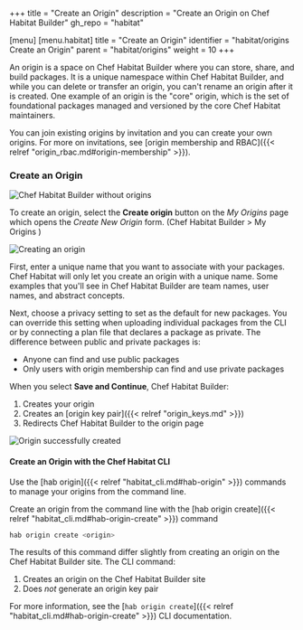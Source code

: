 +++
title = "Create an Origin"
description = "Create an Origin on Chef Habitat Builder"
gh_repo = "habitat"

[menu]
  [menu.habitat]
    title = "Create an Origin"
    identifier = "habitat/origins Create an Origin"
    parent = "habitat/origins"
    weight = 10
+++

An origin is a space on Chef Habitat Builder where you can store, share, and build packages. It is a unique namespace within Chef Habitat Builder, and while you can delete or transfer an origin, you can't rename an origin after it is created. One example of an origin is the "core" origin, which is the set of foundational packages managed and versioned by the core Chef Habitat maintainers.

You can join existing origins by invitation and you can create your own origins.
For more on invitations, see [origin membership and RBAC]({{< relref "origin_rbac.md#origin-membership" >}}).

### Create an Origin

![Chef Habitat Builder without origins](/images/habitat/create-origin.png)

To create an origin, select the **Create origin** button on the _My Origins_ page which opens the _Create New Origin_ form. (Chef Habitat Builder > My Origins )

![Creating an origin](/images/habitat/create-origin-form.png)

First, enter a unique name that you want to associate with your packages.  Chef Habitat will only let you create an origin with a unique name. Some examples that you'll see in Chef Habitat Builder are team names, user names, and abstract concepts.

Next, choose a privacy setting to set as the default for new packages. You can override this setting when uploading individual packages from the CLI or by connecting a plan file that declares a package as private. The difference between public and private packages is:

- Anyone can find and use public packages
- Only users with origin membership can find and use private packages

When you select **Save and Continue**, Chef Habitat Builder:

1. Creates your origin
1. Creates an [origin key pair]({{< relref "origin_keys.md" >}})
1. Redirects Chef Habitat Builder to the origin page

![Origin successfully created](/images/habitat/create-origin-done.png)

#### Create an Origin with the Chef Habitat CLI

Use the [hab origin]({{< relref "habitat_cli.md#hab-origin" >}}) commands to manage your origins from the command line.

Create an origin from the command line with the [hab origin create]({{< relref "habitat_cli.md#hab-origin-create" >}}) command

```bash
hab origin create <origin>
```

The results of this command differ slightly from creating an origin on the Chef Habitat Builder site. The CLI command:

1. Creates an origin on the Chef Habitat Builder site
1. Does _not_ generate an origin key pair

For more information, see the [`hab origin create`]({{< relref "habitat_cli.md#hab-origin-create" >}}) CLI documentation.
